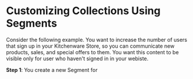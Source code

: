 # Customizing Collections Using Segments

Consider the following example. You want to increase the number of users that sign up in your Kitchenware Store, so you can communicate new products, sales, and special offers to them. You want this content to be visible only for user who haven't signed in in your webiste.

**Step 1**: You create a new Segment for 
